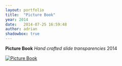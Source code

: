 ```yaml
---
layout: portfolio
title:  "Picture Book"
year: 2014
date:   2014-07-25 16:59:48
author: adrian
shadowbox: true
---
```



**Picture Book**
*Hand crafted slide transparencies*
2014

<a href="//player.vimeo.com/video/96121904?portrait=0&amp;autoplay=1" rel="shadowbox;width=800;height=450" title="Picture Book">
<img src="{{site.url}}/img/2014/pictureBook/pictureBook-pre.jpg" alt="Picture Book"></a>
